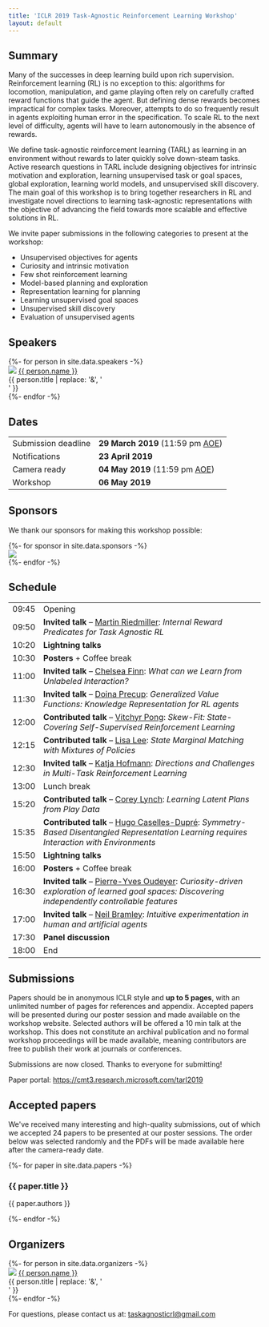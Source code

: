```yaml
---
title: 'ICLR 2019 Task-Agnostic Reinforcement Learning Workshop'
layout: default
---
```


<style>thead { display: none; }</style>

## Summary

Many of the successes in deep learning build upon rich supervision.
Reinforcement learning (RL) is no exception to this: algorithms for locomotion,
manipulation, and game playing often rely on carefully crafted reward functions
that guide the agent. But defining dense rewards becomes impractical for
complex tasks. Moreover, attempts to do so frequently result in agents
exploiting human error in the specification. To scale RL to the next level of
difficulty, agents will have to learn autonomously in the absence of rewards.

We define task-agnostic reinforcement learning (TARL) as learning in an
environment without rewards to later quickly solve down-steam tasks. Active
research questions in TARL include designing objectives for intrinsic
motivation and exploration, learning unsupervised task or goal spaces, global
exploration, learning world models, and unsupervised skill discovery. The main
goal of this workshop is to bring together researchers in RL and investigate
novel directions to learning task-agnostic representations with the objective
of advancing the field towards more scalable and effective solutions in RL.

<p style="text-align: left">
We invite paper submissions in the following categories to present at the
workshop:
</p>

- Unsupervised objectives for agents
- Curiosity and intrinsic motivation
- Few shot reinforcement learning
- Model-based planning and exploration
- Representation learning for planning
- Learning unsupervised goal spaces
- Unsupervised skill discovery
- Evaluation of unsupervised agents

## Speakers

<div style="text-align: left;">
{%- for person in site.data.speakers -%}
<div class="person">
  <img src="{{ person.image }}" />
  <a href="{{ person.url | relative_url }}">{{ person.name }}</a><br>
  <span>{{ person.title | replace: '&', '<br>' }}</span>
  <!--span>({{ person.topics }})</span-->
</div>
{%- endfor -%}
</div>

## Dates

| Event | Date |
| ----- | ---- |
| Submission deadline | **29 March 2019** (11:59 pm [AOE][aoe]) |
| Notifications | **23 April 2019** |
| Camera ready | **04 May 2019** (11:59 pm [AOE][aoe]) |
| Workshop | **06 May 2019** |

[aoe]: https://www.timeanddate.com/time/zones/aoe

## Sponsors

We thank our sponsors for making this workshop possible:

<div style="text-align: left;">
{%- for sponsor in site.data.sponsors -%}
<div class="sponsor">
  <a href="{{ sponsor.url }}" target="_blank">
    <img src="{{ sponsor.image }}" />
  </a>
</div>
{%- endfor -%}
</div>

## Schedule

| Time | Event |
| ---- | ----- |
| 09:45 | Opening |
| 09:50 | **Invited talk** – [Martin Riedmiller][martin]: *Internal Reward Predicates for Task Agnostic RL* |
| 10:20 | **Lightning talks** |
| 10:30 | **Posters** + Coffee break |
| 11:00 | **Invited talk** – [Chelsea Finn][chelsea]: *What can we Learn from Unlabeled Interaction?* |
| 11:30 | **Invited talk** – [Doina Precup][doina]: *Generalized Value Functions: Knowledge Representation for RL agents* |
| 12:00 | **Contributed talk** – [Vitchyr Pong][vitchyr]: *Skew-Fit: State-Covering Self-Supervised Reinforcement Learning* |
| 12:15 | **Contributed talk** – [Lisa Lee][lisa]: *State Marginal Matching with Mixtures of Policies* |
| 12:30 | **Invited talk** – [Katja Hofmann][katja]: *Directions and Challenges in Multi-Task Reinforcement Learning* |
| 13:00 | Lunch break |
| 15:20 | **Contributed talk** – [Corey Lynch][corey]: *Learning Latent Plans from Play Data* |
| 15:35 | **Contributed talk** – [Hugo Caselles-Dupré][hugo]: *Symmetry-Based Disentangled Representation Learning requires Interaction with Environments* |
| 15:50 | **Lightning talks** |
| 16:00 | **Posters** + Coffee break |
| 16:30 | **Invited talk** – [Pierre-Yves Oudeyer][pierre]: *Curiosity-driven exploration of learned goal spaces: Discovering independently controllable features* |
| 17:00 | **Invited talk** – [Neil Bramley][neil]: *Intuitive experimentation in human and artificial agents* |
| 17:30 | **Panel discussion** |
| 18:00 | End |

[speakers]: #speakers
[martin]: https://scholar.google.ca/citations?user=DdOazFIAAAAJ&hl=en
[chelsea]: http://people.eecs.berkeley.edu/~cbfinn/
[doina]: https://www.cs.mcgill.ca/~dprecup/
[katja]: https://www.microsoft.com/en-us/research/people/kahofman/
[pierre]: http://www.pyoudeyer.com/
[neil]: https://www.bramleylab.ppls.ed.ac.uk/member/neil/
[vitchyr]: http://people.eecs.berkeley.edu/~vitchyr/
[lisa]: https://leelisa.com/
[corey]: https://scholar.google.com/citations?user=CYWO-oAAAAAJ&hl=en
[hugo]: https://sites.google.com/view/hugo-caselles-dupre

## Submissions

Papers should be in anonymous ICLR style and **up to 5 pages**, with an
unlimited number of pages for references and appendix. Accepted papers will be
presented during our poster session and made available on the workshop website.
Selected authors will be offered a 10 min talk at the workshop. This does not
constitute an archival publication and no formal workshop proceedings will be
made available, meaning contributors are free to publish their work at journals
or conferences.

<!--p style="text-align: left">
Start a submission: <a href="https://cmt3.research.microsoft.com/tarl2019">https://cmt3.research.microsoft.com/tarl2019</a>
</p-->

Submissions are now closed. Thanks to everyone for submitting!

Paper portal: <a href="https://cmt3.research.microsoft.com/tarl2019">https://cmt3.research.microsoft.com/tarl2019</a>

## Accepted papers

We've received many interesting and high-quality submissions, out of which we
accepted 24 papers to be presented at our poster sessions. The order below was
selected randomly and the PDFs will be made available here after the camera-ready
date.

<div style="text-align: left;">
{%- for paper in site.data.papers -%}
<div class="paper">
  <h3>{{ paper.title }}</h3>
  <p>{{ paper.authors }}</p>
</div>
{%- endfor -%}
</div>

## Organizers

<div style="text-align: left;">
{%- for person in site.data.organizers -%}
<div class="person">
  <img src="{{ person.image }}" />
  <a href="{{ person.url | relative_url }}">{{ person.name }}</a><br>
  <span>{{ person.title | replace: '&', '<br>' }}</span>
</div>
{%- endfor -%}
</div>

<p style="text-align: left">
For questions, please contact us at:
<a href="mailto:taskagnosticrl@gmail.com">taskagnosticrl@gmail.com</a>
</p>
